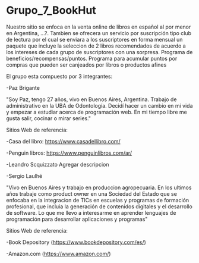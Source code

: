 # Grupo_7_BookHut
Nuestro sitio se enfoca en la venta online de libros en español al por menor en Argentina, ...?. Tambien se ofrecera un servicio por suscripción tipo club de lectura por el cual se enviara a los suscriptores en forma mensual un paquete que incluye la seleccion de 2 libros recomendados de acuerdo a los intereses de cada grupo de suscriptores con una sorpresa.
Programa de beneficios/recompensas/puntos. Programa para acumular puntos por compras que pueden ser canjeados por libros o productos afines

El grupo esta compuesto por 3 integrantes:

-Paz Brigante

"Soy Paz, tengo 27 años, vivo en Buenos Aires, Argentina. Trabajo de administrativo en la UBA de Odontología. Decidí hacer un cambio en mi vida y empezar a estudiar acerca de programación web. En mi tiempo libre me gusta salir, cocinar o mirar series."

Sitios Web de referencia:

-Casa del libro: https://www.casadellibro.com/

-Penguin libros: https://www.penguinlibros.com/ar/

-Leandro Scquizzato
Agregar descripcion

-Sergio Laulhé

"Vivo en Buenos Aires y trabajo en produccion agropecuaria. En los ultimos años trabaje como product owner en una Sociedad del Estado que se enfocaba en la integracion de TICs en escuelas y programas de formación profesional, que incluia la generación de contenidos digitales y el desarrollo de software. Lo que me llevo a interesarme en aprender lenguajes de programación para desarrollar aplicaciones y programas"

Sitios Web de referencia:

-Book Depository (https://www.bookdepository.com/es/)

-Amazon.com (https://www.amazon.com/)



